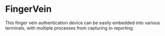 # FingerVein
This finger vein authentication device can be easily embedded into various terminals, with multiple processes from capturing to reporting
